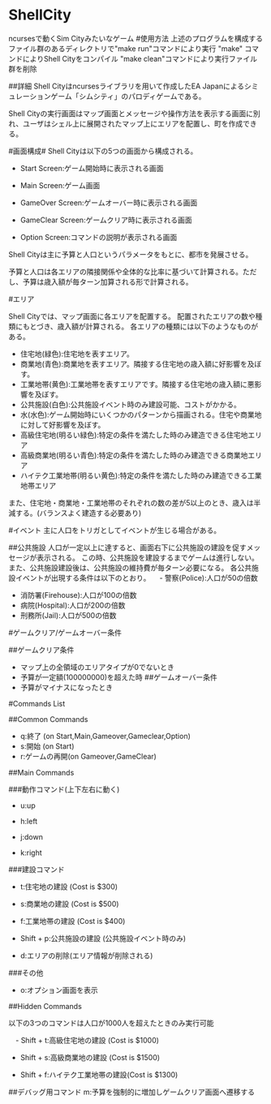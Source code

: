 # ShellCity
ncursesで動くSim Cityみたいなゲーム
#使用方法
上述のプログラムを構成するファイル群のあるディレクトリで"make run"コマンドにより実行
"make" コマンドによりShell Cityをコンパイル
"make clean"コマンドにより実行ファイル群を削除

##詳細
Shell Cityはncursesライブラリを用いて作成したEA Japanによるシミュレーションゲーム「シムシティ」のパロディゲームである。

Shell Cityの実行画面はマップ画面とメッセージや操作方法を表示する画面に別れ、ユーザはシェル上に展開されたマップ上にエリアを配置し、町を作成できる。

#画面構成#
Shell Cityは以下の5つの画面から構成される。
- Start Screen:ゲーム開始時に表示される画面

- Main Screen:ゲーム画面

- GameOver Screen:ゲームオーバー時に表示される画面

- GameClear Screen:ゲームクリア時に表示される画面

- Option Screen:コマンドの説明が表示される画面

Shell Cityは主に予算と人口というパラメータをもとに、都市を発展させる。

予算と人口は各エリアの隣接関係や全体的な比率に基づいて計算される。ただし、予算は歳入額が毎ターン加算される形で計算される。


#エリア


Shell Cityでは、マップ画面に各エリアを配置する。
配置されたエリアの数や種類にもとづき、歳入額が計算される。
各エリアの種類には以下のようなものがある。
- 住宅地(緑色):住宅地を表すエリア。
- 商業地(青色):商業地を表すエリア。隣接する住宅地の歳入額に好影響を及ぼす。
- 工業地帯(黄色):工業地帯を表すエリアです。隣接する住宅地の歳入額に悪影響を及ぼす。
- 公共施設(白色):公共施設イベント時のみ建設可能、コストがかかる。
- 水(水色):ゲーム開始時にいくつかのパターンから描画される。住宅や商業地に対して好影響を及ぼす。
- 高級住宅地(明るい緑色):特定の条件を満たした時のみ建造できる住宅地エリア
- 高級商業地(明るい青色):特定の条件を満たした時のみ建造できる商業地エリア
- ハイテク工業地帯(明るい黄色):特定の条件を満たした時のみ建造できる工業地帯エリア

また、住宅地・商業地・工業地帯のそれぞれの数の差が5以上のとき、歳入は半減する。(バランスよく建造する必要あり)


#イベント
主に人口をトリガとしてイベントが生じる場合がある。

##公共施設
人口が一定以上に達すると、画面右下に公共施設の建設を促すメッセージが表示される。
この時、公共施設を建設するまでゲームは進行しない。また、公共施設建設後は、公共施設の維持費が毎ターン必要になる。
各公共施設イベントが出現する条件は以下のとおり。
　- 警察(Police):人口が50の倍数
  - 消防署(Firehouse):人口が100の倍数
  - 病院(Hospital):人口が200の倍数
  - 刑務所(Jail):人口が500の倍数


#ゲームクリア/ゲームオーバー条件


##ゲームクリア条件
- マップ上の全領域のエリアタイプが0でないとき
- 予算が一定額(100000000)を超えた時
##ゲームオーバー条件
- 予算がマイナスになったとき

#Commands List

##Common Commands

- q:終了 (on Start,Main,Gameover,Gameclear,Option)
- s:開始 (on Start)
- r:ゲームの再開(on Gameover,GameClear)



##Main Commands


###動作コマンド(上下左右に動く)
- u:up

- h:left

- j:down

- k:right

###建設コマンド

- t:住宅地の建設 (Cost is $300)

- s:商業地の建設 (Cost is $500)

- f:工業地帯の建設 (Cost is $400)

- Shift + p:公共施設の建設 (公共施設イベント時のみ)

- d:エリアの削除(エリア情報が削除される)


###その他

- o:オプション画面を表示




##Hidden Commands



以下の3つのコマンドは人口が1000人を超えたときのみ実行可能

　- Shift + t:高級住宅地の建設 (Cost is $1000)
  - Shift + s:高級商業地の建設 (Cost is $1500)

  - Shift + f:ハイテク工業地帯の建設(Cost is $1300)

##デバッグ用コマンド
m:予算を強制的に増加しゲームクリア画面へ遷移する
